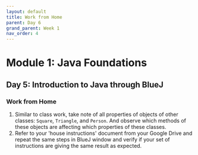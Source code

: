 ```yaml
---
layout: default
title: Work from Home
parent: Day 6
grand_parent: Week 1
nav_order: 4
---
```


# Module 1: Java Foundations
## Day 5: Introduction to Java through BlueJ
### Work from Home

1. Similar to class work, take note of all properties of objects of other classes: `Square`, `Triangle`, and `Person`. And observe which methods of these objects are affecting which properties of these classes.
2. Refer to your 'house instructions' document from your Google Drive and repeat the same steps in BlueJ window and verify if your set of instructions are giving the same result as expected.

<!-- 2. Add a sunset to the single-sun version of `Picture`. That is, make the sun go down slowly. Remember: The circle has a method `slowMoveVertical` that you can use to do this.
3. If you added your sunset to the end of the `draw` method (so that the sun goes down automatically when the picture is drawn), change this now. We now want the sunset in a separate method, so that we can call `draw` and see the picture with the sun up, and then call `sunset` (a separate method!) to make the sun go down.
4. Make a person walk up to the house after the sunset. -->
